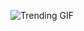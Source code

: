 ![Trending GIF](https://media4.giphy.com/media/fryY00CO4xCz4uJuDQ/giphy.gif?cid=8bb21772x41iao97e8c3ys2e4fyqk5igqjijsixftitabzfy&ep=v1_gifs_search&rid=giphy.gif&ct=g)
